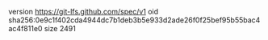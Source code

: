version https://git-lfs.github.com/spec/v1
oid sha256:0e9c1f402cda4944dc7b1deb3b5e933d2ade26f0f25bef95b55bac4ac4f811e0
size 2491
